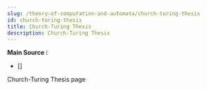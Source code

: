 ```yaml
---
slug: /theory-of-computation-and-automata/church-turing-thesis
id: church-turing-thesis
title: Church-Turing Thesis
description: Church-Turing Thesis
---
```


**Main Source :**

- [] 

Church-Turing Thesis page
